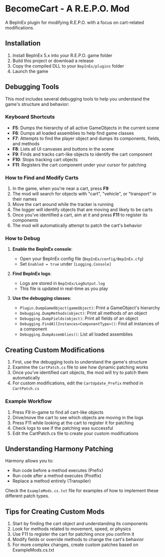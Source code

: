 # BecomeCart - A R.E.P.O. Mod

A BepInEx plugin for modifying R.E.P.O. with a focus on cart-related modifications.

## Installation

1. Install BepInEx 5.x into your R.E.P.O. game folder
2. Build this project or download a release
3. Copy the compiled DLL to your `BepInEx/plugins` folder
4. Launch the game

## Debugging Tools

This mod includes several debugging tools to help you understand the game's structure and behavior:

### Keyboard Shortcuts

- **F5**: Dumps the hierarchy of all active GameObjects in the current scene
- **F6**: Dumps all loaded assemblies to help find game classes
- **F7**: Attempts to find the player object and dumps its components, fields, and methods
- **F8**: Lists all UI canvases and buttons in the scene
- **F9**: Finds and tracks cart-like objects to identify the cart component
- **F10**: Stops tracking cart objects
- **F11**: Registers the cart component under your cursor for patching

### How to Find and Modify Carts

1. In the game, when you're near a cart, press **F9**
2. The mod will search for objects with "cart", "vehicle", or "transport" in their names
3. Move the cart around while the tracker is running
4. The logger will identify objects that are moving and likely to be carts
5. Once you've identified a cart, aim at it and press **F11** to register its components
6. The mod will automatically attempt to patch the cart's behavior

### How to Debug

1. **Enable the BepInEx console**:
   - Open your BepInEx config file (`BepInEx/config/BepInEx.cfg`)
   - Set `Enabled = true` under `[Logging.Console]`

2. **Find BepInEx logs**:
   - Logs are stored in `BepInEx/LogOutput.log`
   - This file is updated in real-time as you play

3. **Use the debugging classes**:
   - `Plugin.DumpGameObject(gameObject)`: Print a GameObject's hierarchy
   - `Debugging.DumpMethods(object)`: Print all methods of an object
   - `Debugging.DumpFields(object)`: Print all fields of an object
   - `Debugging.FindAllInstances<ComponentType>()`: Find all instances of a component
   - `Debugging.DumpAssemblies()`: List all loaded assemblies

## Creating Custom Modifications

1. First, use the debugging tools to understand the game's structure
2. Examine the `CartPatch.cs` file to see how dynamic patching works
3. Once you've identified cart objects, the mod will try to patch them automatically
4. For custom modifications, edit the `CartUpdate_Prefix` method in `CartPatch.cs`

### Example Workflow

1. Press F9 in-game to find all cart-like objects
2. Drive/move the cart to see which objects are moving in the logs
3. Press F11 while looking at the cart to register it for patching
4. Check logs to see if the patching was successful
5. Edit the CartPatch.cs file to create your custom modifications

## Understanding Harmony Patching

Harmony allows you to:
- Run code before a method executes (Prefix)
- Run code after a method executes (Postfix)
- Replace a method entirely (Transpiler)

Check the `ExampleMods.cs.txt` file for examples of how to implement these different patch types.

## Tips for Creating Custom Mods

1. Start by finding the cart object and understanding its components
2. Look for methods related to movement, speed, or physics
3. Use F11 to register the cart for patching once you confirm it
4. Modify fields or override methods to change the cart's behavior
5. For more complex changes, create custom patches based on ExampleMods.cs.txt 